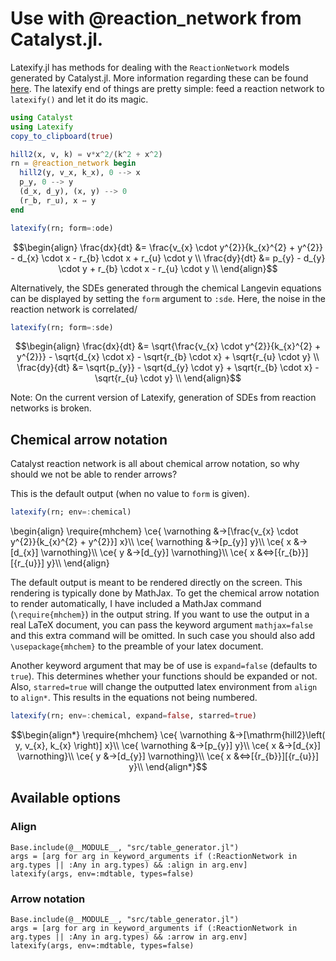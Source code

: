 # Use with @reaction_network from Catalyst.jl.

Latexify.jl has methods for dealing with the `ReactionNetwork` models generated by Catalyst.jl. More information regarding these can be found [here](https://github.com/SciML/Catalyst.jl). The latexify end of things are pretty simple: feed a reaction network to `latexify()` and let it do its magic.

```julia
using Catalyst
using Latexify
copy_to_clipboard(true)

hill2(x, v, k) = v*x^2/(k^2 + x^2)
rn = @reaction_network begin
  hill2(y, v_x, k_x), 0 --> x
  p_y, 0 --> y
  (d_x, d_y), (x, y) --> 0
  (r_b, r_u), x ↔ y
end

latexify(rn; form=:ode)
```
```math
\begin{align}
\frac{dx}{dt} &= \frac{v_{x} \cdot y^{2}}{k_{x}^{2} + y^{2}} - d_{x} \cdot x - r_{b} \cdot x + r_{u} \cdot y \\
\frac{dy}{dt} &= p_{y} - d_{y} \cdot y + r_{b} \cdot x - r_{u} \cdot y \\
\end{align}
```

Alternatively, the SDEs generated through the chemical Langevin equations can be displayed by setting the `form` argument to `:sde`. Here, the noise in the reaction network is correlated/
```julia
latexify(rn; form=:sde)
```
```math
\begin{align}
\frac{dx}{dt} &= \sqrt{\frac{v_{x} \cdot y^{2}}{k_{x}^{2} + y^{2}}} - \sqrt{d_{x} \cdot x} - \sqrt{r_{b} \cdot x} + \sqrt{r_{u} \cdot y} \\
\frac{dy}{dt} &= \sqrt{p_{y}} - \sqrt{d_{y} \cdot y} + \sqrt{r_{b} \cdot x} - \sqrt{r_{u} \cdot y} \\
\end{align}
```

Note: On the current version of Latexify, generation of SDEs from reaction networks is broken.


## Chemical arrow notation

Catalyst reaction network is all about chemical arrow notation, so why should we not be able to render arrows?

This is the default output (when no value to `form` is given).

```julia
latexify(rn; env=:chemical)
```
\begin{align}
\require{mhchem}
\ce{ \varnothing &->[\frac{v_{x} \cdot y^{2}}{k_{x}^{2} + y^{2}}] x}\\\\
\ce{ \varnothing &->[p_{y}] y}\\\\
\ce{ x &->[d_{x}] \varnothing}\\\\
\ce{ y &->[d_{y}] \varnothing}\\\\
\ce{ x &<=>[{r_{b}}][{r_{u}}] y}\\\\
\end{align}

The default output is meant to be rendered directly on the screen. This rendering is typically done by MathJax. To get the chemical arrow notation to render automatically, I have included a MathJax command (`\require{mhchem}`) in the output string. If you want to use the output in a real LaTeX document, you can pass the keyword argument `mathjax=false` and this extra command will be omitted. In such case you should also add `\usepackage{mhchem}` to the preamble of your latex document.

Another keyword argument that may be of use is `expand=false` (defaults to `true`).
This determines whether your functions should be expanded or not.
Also, `starred=true` will change the outputted latex environment from `align` to `align*`. This results in the equations not being numbered.

```julia
latexify(rn; env=:chemical, expand=false, starred=true)
```

```math
\begin{align*}
\require{mhchem}
\ce{ \varnothing &->[\mathrm{hill2}\left( y, v_{x}, k_{x} \right)] x}\\
\ce{ \varnothing &->[p_{y}] y}\\
\ce{ x &->[d_{x}] \varnothing}\\
\ce{ y &->[d_{y}] \varnothing}\\
\ce{ x &<=>[{r_{b}}][{r_{u}}] y}\\
\end{align*}
```

## Available options
### Align
```@eval
Base.include(@__MODULE__, "src/table_generator.jl")
args = [arg for arg in keyword_arguments if (:ReactionNetwork in arg.types || :Any in arg.types) && :align in arg.env]
latexify(args, env=:mdtable, types=false)
```

### Arrow notation
```@eval
Base.include(@__MODULE__, "src/table_generator.jl")
args = [arg for arg in keyword_arguments if (:ReactionNetwork in arg.types || :Any in arg.types) && :arrow in arg.env]
latexify(args, env=:mdtable, types=false)
```
